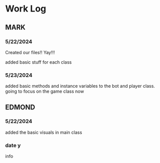 # Work Log

## MARK 

### 5/22/2024

Created our files!! Yay!!!

added basic stuff for each class

### 5/23/2024

added basic methods and instance variables to the bot and player class. going to focus on the game class now


## EDMOND

### 5/22/2024

added the basic visuals in main class

### date y

info
